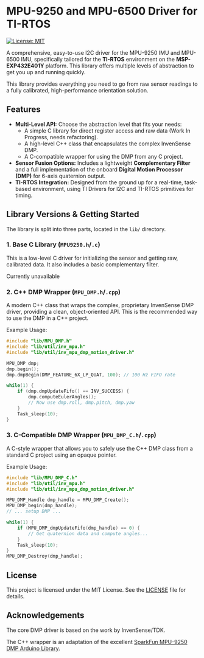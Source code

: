# MPU-9250 and MPU-6500 Driver for TI-RTOS

[![License: MIT](https://img.shields.io/badge/License-MIT-yellow.svg)](https://opensource.org/licenses/MIT)

A comprehensive, easy-to-use I2C driver for the MPU-9250 IMU and MPU-6500 IMU, specifically tailored for the **TI-RTOS** environment on the **MSP-EXP432E401Y** platform. This library offers multiple levels of abstraction to get you up and running quickly.

This library provides everything you need to go from raw sensor readings to a fully calibrated, high-performance orientation solution.

## Features

- **Multi-Level API:** Choose the abstraction level that fits your needs:
  - A simple C library for direct register access and raw data (Work In Progress, needs refactoring).
  - A high-level C++ class that encapsulates the complex InvenSense DMP.
  - A C-compatible wrapper for using the DMP from any C project.
- **Sensor Fusion Options:** Includes a lightweight **Complementary Filter** and a full implementation of the onboard **Digital Motion Processor (DMP)** for 6-axis quaternion output.
- **TI-RTOS Integration:** Designed from the ground up for a real-time, task-based environment, using TI Drivers for I2C and TI-RTOS primitives for timing.

## Library Versions & Getting Started

The library is split into three parts, located in the `lib/` directory.

### 1. Base C Library (`MPU9250.h`/`.c`)

This is a low-level C driver for initializing the sensor and getting raw, calibrated data. It also includes a basic complementary filter.

Currently unavailable

### 2. C++ DMP Wrapper (`MPU_DMP.h`/`.cpp`)

A modern C++ class that wraps the complex, proprietary InvenSense DMP driver, providing a clean, object-oriented API. This is the recommended way to use the DMP in a C++ project.

Example Usage:

```cpp
#include "lib/MPU_DMP.h"
#include "lib/util/inv_mpu.h"
#include "lib/util/inv_mpu_dmp_motion_driver.h"

MPU_DMP dmp;
dmp.begin();
dmp.dmpBegin(DMP_FEATURE_6X_LP_QUAT, 100); // 100 Hz FIFO rate

while(1) {
    if (dmp.dmpUpdateFifo() == INV_SUCCESS) {
        dmp.computeEulerAngles();
        // Now use dmp.roll, dmp.pitch, dmp.yaw
    }
    Task_sleep(10);
}
```

### 3. C-Compatible DMP Wrapper (`MPU_DMP_C.h`/`.cpp`)

A C-style wrapper that allows you to safely use the C++ DMP class from a standard C project using an opaque pointer.

Example Usage:

```c
#include "lib/MPU_DMP_C.h"
#include "lib/util/inv_mpu.h"
#include "lib/util/inv_mpu_dmp_motion_driver.h"

MPU_DMP_Handle dmp_handle = MPU_DMP_Create();
MPU_DMP_begin(dmp_handle);
// ... setup DMP ...

while(1) {
    if (MPU_DMP_dmpUpdateFifo(dmp_handle) == 0) {
        // Get quaternion data and compute angles...
    }
    Task_sleep(10);
}
MPU_DMP_Destroy(dmp_handle);
```

## License

This project is licensed under the MIT License. See the [LICENSE](LICENSE) file for details.

## Acknowledgements

The core DMP driver is based on the work by InvenSense/TDK.

The C++ wrapper is an adaptation of the excellent [SparkFun MPU-9250 DMP Arduino Library](https://github.com/sparkfun/SparkFun_MPU-9250-DMP_Arduino_Library).
